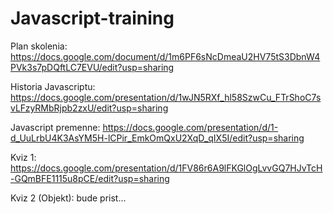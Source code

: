 # Javascript-training

Plan skolenia:
https://docs.google.com/document/d/1m6PF6sNcDmeaU2HV75tS3DbnW4PVk3s7pDQftLC7EVU/edit?usp=sharing

Historia Javascriptu:
https://docs.google.com/presentation/d/1wJN5RXf_hl58SzwCu_FTrShoC7svLFzyRMbRjpb2zxU/edit?usp=sharing

Javascript premenne:
https://docs.google.com/presentation/d/1-d_UuLrbU4K3AsYM5H-lCPir_EmkOmQxU2XqD_qIX5I/edit?usp=sharing

Kviz 1:
https://docs.google.com/presentation/d/1FV86r6A9lFKGlOgLvvGQ7HJvTcH-GQmBFE1115u8pCE/edit?usp=sharing

Kviz 2 (Objekt):
bude prist...